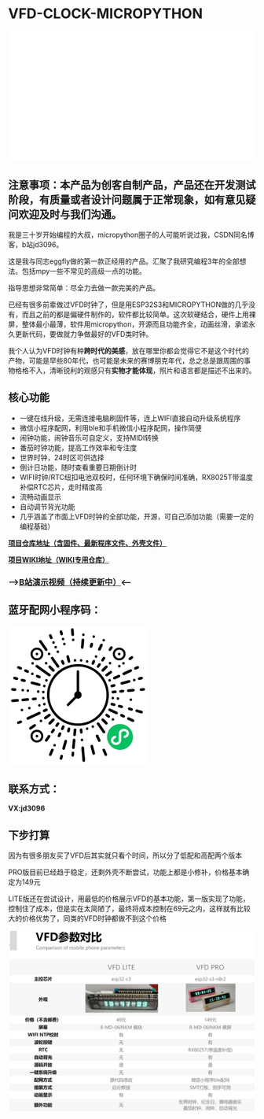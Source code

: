 # VFD-CLOCK-MICROPYTHON
![VFD 8位模块](./pics/vfd-clock.gif)

## 注意事项：本产品为创客自制产品，产品还在开发测试阶段，有质量或者设计问题属于正常现象，如有意见疑问欢迎及时与我们沟通。

我是三十岁开始编程的大叔，micropython圈子的人可能听说过我，CSDN同名博客，b站jd3096。

这是我与同志eggfly做的第一款正经用的产品。汇聚了我研究编程3年的全部想法。包括mpy一些不常见的高级一点的功能。

指导思想非常简单：尽全力去做一款完美的产品。

已经有很多前辈做过VFD时钟了，但是用ESP32S3和MICROPYTHON做的几乎没有，而且之前的都是偏硬件制作的，软件都比较简单。这次软硬结合，硬件上用裸屏，整体最小最薄，软件用micropython，开源而且功能齐全，动画丝滑，承诺永久更新代码，要做就力争做最好的VFD类时钟。

我个人认为VFD时钟有种**跨时代的美感**，放在哪里你都会觉得它不是这个时代的产物，可能是早些80年代，也可能是未来的赛博朋克年代，总之总是跟周围的事物格格不入，清晰锐利的观感只有**实物才能体现**，照片和语言都是描述不出来的。

## 核心功能

- 一键在线升级，无需连接电脑刷固件等，连上WIFI直接自动升级系统程序
- 微信小程序配网，利用ble和手机微信小程序配网，操作简便
- 闹钟功能，闹钟音乐可自定义，支持MIDI转换
- 番茄时钟功能，提高工作效率和专注度
- 世界时钟，24时区可供选择
- 倒计日功能，随时查看重要日期倒计时
- WIFI时钟/RTC纽扣电池双校时，任何环境下确保时间准确，RX8025T带温度补偿RTC芯片，走时精度高
- 流畅动画显示
- 自动调节背光功能
- 几乎涵盖了市面上VFD时钟的全部功能，开源，可自己添加功能（需要一定的编程基础）

**[项目仓库地址（含固件、最新程序文件、外壳文件）](https://gitee.com/jd3096/vfd-clock-wiki)**

**[项目WIKI地址（WIKI专用仓库）](https://gitee.com/jd3096/vfd-clock-wiki)**

### **-->[B站演示视频（持续更新中）](https://www.bilibili.com/video/BV1U24y1q7TB/?spm_id_from=333.999.0.0&vd_source=16fd6d2ed1bceb65dca80ff0e6e9e8ec)<--**

## 蓝牙配网小程序码：

<img src="./pics/wx_app.jpg" alt="app_qrcode" style="zoom: 33%;" />



## 联系方式：

**VX:jd3096**

## 下步打算

因为有很多朋友买了VFD后其实就只看个时间，所以分了低配和高配两个版本

PRO版目前已经趋于稳定，还剩外壳不断尝试，功能上都是小修补，价格基本确定为149元

LITE版还在尝试设计，用最低的价格展示VFD的基本功能，第一版实现了功能，控制住了成本，但是实在太简陋了，最终将成本控制在69元之内，这样就有比较大的价格优势了，同类的VFD时钟都做不到这个价格

![](./pics/vfd参数对比1_Sheet1.png)

